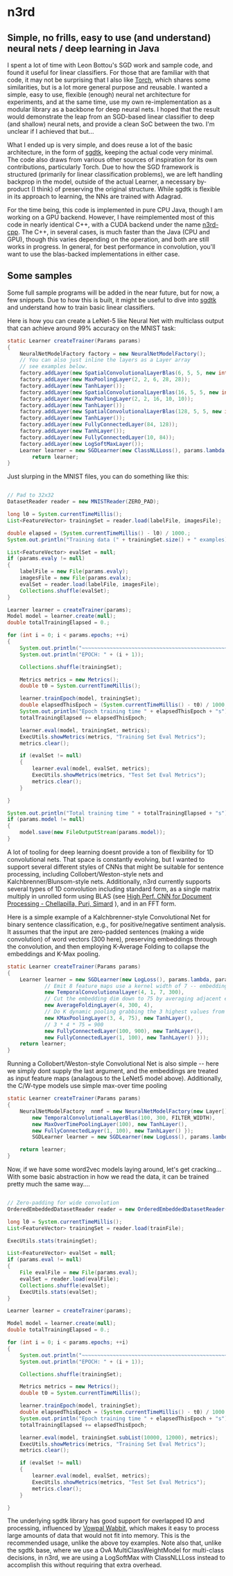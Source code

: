 n3rd
====

## Simple, no frills, easy to use (and understand) neural nets / deep learning in Java

I spent a lot of time with Leon Bottou's SGD work and sample code, and found it useful for linear classifiers. For those that are familiar with that code, it may not be surprising that I also like [Torch](https://github.com/torch), which shares some similarities, but is a lot more general purpose and reusable.  I wanted a simple, easy to use, flexible (enough) neural net architecture for experiments, and at the same time, use my own re-implementation as a modular library as a backbone for deep neural nets.  I hoped that the result would demonstrate the leap from an SGD-based linear classifier to deep (and shallow) neural nets, and provide a clean SoC between the two.  I'm unclear if I achieved that but...

What I ended up is very simple, and does reuse a lot of the basic architecture, in the form of [sgdtk](https://github.com/dpressel/sgdtk/blob/master/README.md), keeping the actual code very minimal. The code also draws from various other sources of inspiration for its own contributions, particularly Torch.  Due to how the SGD framework is structured (primarily for linear classification problems), we are left handling backprop in the model, outside of the actual Learner, a necessary by-product (I think) of preserving the original structure.  While sgdtk is flexible in its approach to learning, the NNs are trained with Adagrad.

For the time being, this code is implemented in pure CPU Java, though I am working on a GPU backend.  However, I have reimplemented most of this code in nearly identical C++, with a CUDA backend under the name [n3rd-cpp](https://github.com/dpressel/n3rd-cpp).  The C++, in several cases, is much faster than the Java (CPU and GPU), though this varies depending on the operation, and both are still works in progress.  In general, for best performance in convolution, you'll want to use the blas-backed implementations in either case.

## Some samples

Some full sample programs will be added in the near future, but for now, a few snippets.  Due to how this is built, it might be useful to dive into [sgdtk](https://github.com/dpressel/sgdtk/blob/master/README.md) and understand how to train basic linear classifiers.

Here is how you can create a LeNet-5 like Neural Net with multiclass output that can achieve around 99% accuracy on the MNIST task:

```java
static Learner createTrainer(Params params)
{
    NeuralNetModelFactory factory = new NeuralNetModelFactory();
    // You can also just inline the layers as a Layer array
    // see examples below.
    factory.addLayer(new SpatialConvolutionalLayerBlas(6, 5, 5, new int[]{1,32,32}));
    factory.addLayer(new MaxPoolingLayer(2, 2, 6, 28, 28));
    factory.addLayer(new TanhLayer());
    factory.addLayer(new SpatialConvolutionalLayerBlas(16, 5, 5, new int[]{6,14,14}));
    factory.addLayer(new MaxPoolingLayer(2, 2, 16, 10, 10));
    factory.addLayer(new TanhLayer());
    factory.addLayer(new SpatialConvolutionalLayerBlas(128, 5, 5, new int[]{16,5,5}));
    factory.addLayer(new TanhLayer());
    factory.addLayer(new FullyConnectedLayer(84, 128));
    factory.addLayer(new TanhLayer());
    factory.addLayer(new FullyConnectedLayer(10, 84));
    factory.addLayer(new LogSoftMaxLayer());
    Learner learner = new SGDLearner(new ClassNLLLoss(), params.lambda, params.eta0, factory, new FixedLearningRateSchedule());
        return learner;
}

```

Just slurping in the MNIST files, you can do something like this:

```java

// Pad to 32x32
DatasetReader reader = new MNISTReader(ZERO_PAD);

long l0 = System.currentTimeMillis();
List<FeatureVector> trainingSet = reader.load(labelFile, imagesFile);

double elapsed = (System.currentTimeMillis() - l0) / 1000.;
System.out.println("Training data (" + trainingSet.size() + " examples) + loaded in " + elapsed + "s");

List<FeatureVector> evalSet = null;
if (params.evaly != null)
{
    labelFile = new File(params.evaly);
    imagesFile = new File(params.evalx);
    evalSet = reader.load(labelFile, imagesFile);
    Collections.shuffle(evalSet);
}

Learner learner = createTrainer(params);
Model model = learner.create(null);
double totalTrainingElapsed = 0.;

for (int i = 0; i < params.epochs; ++i)
{
    System.out.println("~~~~~~~~~~~~~~~~~~~~~~~~~~~~~~~~~~~~~~~~~~~~~~~~~~~~~~~~~~~~~~~~~~~");
    System.out.println("EPOCH: " + (i + 1));

    Collections.shuffle(trainingSet);

    Metrics metrics = new Metrics();
    double t0 = System.currentTimeMillis();

    learner.trainEpoch(model, trainingSet);
    double elapsedThisEpoch = (System.currentTimeMillis() - t0) / 1000.;
    System.out.println("Epoch training time " + elapsedThisEpoch + "s");
    totalTrainingElapsed += elapsedThisEpoch;

    learner.eval(model, trainingSet, metrics);
    ExecUtils.showMetrics(metrics, "Training Set Eval Metrics");
    metrics.clear();

    if (evalSet != null)
    {
        learner.eval(model, evalSet, metrics);
        ExecUtils.showMetrics(metrics, "Test Set Eval Metrics");
        metrics.clear();
    }

}

System.out.println("Total training time " + totalTrainingElapsed + "s");
if (params.model != null)
{
    model.save(new FileOutputStream(params.model));
}

```

A lot of tooling for deep learning doesnt provide a ton of flexibility for 1D convolutional nets.  That space is constantly evolving, but I wanted to
support several different styles of CNNs that might be suitable for sentence processing, including Collobert/Weston-style nets and Kalchbrenner/Blunsom-style nets.  Additionally, n3rd currently supports several types of 1D convolution including standard form, as a single matrix multiply in unrolled form using BLAS (see [High Perf. CNN for Document Processing - Chellapilla, Puri, Simard](http://citeseerx.ist.psu.edu/viewdoc/download;jsessionid=BB0ABD1378F88436F00A9ABE61F36DBC?doi=10.1.1.137.482&rep=rep1&type=pdf) ), and in an FFT form.   

Here is a simple example of a Kalchbrenner-style Convolutional Net for binary sentence classification, e.g., for positive/negative sentiment analysis.  It assumes that the input are zero-padded sentences (making a wide convolution) of word vectors (300 here), preserving embeddings through the convolution, and then employing K-Average Folding to collapse the embeddings and K-Max pooling.

```java
static Learner createTrainer(Params params)
{
    Learner learner = new SGDLearner(new LogLoss(), params.lambda, params.eta0, new NeuralNetModelFactory(new Layer[] {
            // Emit 8 feature maps use a kernel width of 7 -- embeddings are 300 deep (L1)
            new TemporalConvolutionalLayer(4, 1, 7, 300),
            // Cut the embedding dim down to 75 by averaging adjacent embedding rows
            new AverageFoldingLayer(4, 300, 4),
            // Do K dynamic pooling grabbing the 3 highest values from each signal
            new KMaxPoolingLayer(3, 4, 75), new TanhLayer(),
            // 3 * 4 * 75 = 900
            new FullyConnectedLayer(100, 900), new TanhLayer(),
            new FullyConnectedLayer(1, 100), new TanhLayer() }));
    return learner;
}
```

Running a Collobert/Weston-style Convolutional Net is also simple -- here we simply dont supply the last argument, and the embeddings are treated as input feature maps (analagous to the LeNet5 model above).  Additionally, the C/W-type models use simple max-over time pooling

```java
static Learner createTrainer(Params params)
{
    NeuralNetModelFactory  nnmf = new NeuralNetModelFactory(new Layer[] {
        new TemporalConvolutionalLayerBlas(100, 300, FILTER_WIDTH),
        new MaxOverTimePoolingLayer(100), new TanhLayer(),
        new FullyConnectedLayer(1, 100), new TanhLayer() });
        SGDLearner learner = new SGDLearner(new LogLoss(), params.lambda, params.eta0, nnmf);

    return learner;
}

```

Now, if we have some word2vec models laying around, let's get cracking... With some basic abstraction in how we read the data, it can be trained pretty much the same way....

```java

// Zero-padding for wide convolution
OrderedEmbeddedDatasetReader reader = new OrderedEmbeddedDatasetReader("D:/data/xdata/GoogleNews-vectors-negative300.bin", (7 - 1) / 2);

long l0 = System.currentTimeMillis();
List<FeatureVector> trainingSet = reader.load(trainFile);

ExecUtils.stats(trainingSet);

List<FeatureVector> evalSet = null;
if (params.eval != null)
{
    File evalFile = new File(params.eval);
    evalSet = reader.load(evalFile);
    Collections.shuffle(evalSet);
    ExecUtils.stats(evalSet);
}

Learner learner = createTrainer(params);

Model model = learner.create(null);
double totalTrainingElapsed = 0.;

for (int i = 0; i < params.epochs; ++i)
{
    System.out.println("~~~~~~~~~~~~~~~~~~~~~~~~~~~~~~~~~~~~~~~~~~~~~~~~~~~~~~~~~~~~~~~~~~~");
    System.out.println("EPOCH: " + (i + 1));

    Collections.shuffle(trainingSet);

    Metrics metrics = new Metrics();
    double t0 = System.currentTimeMillis();

    learner.trainEpoch(model, trainingSet);
    double elapsedThisEpoch = (System.currentTimeMillis() - t0) / 1000.;
    System.out.println("Epoch training time " + elapsedThisEpoch + "s");
    totalTrainingElapsed += elapsedThisEpoch;

    learner.eval(model, trainingSet.subList(10000, 12000), metrics);
    ExecUtils.showMetrics(metrics, "Training Set Eval Metrics");
    metrics.clear();

    if (evalSet != null)
    {
        learner.eval(model, evalSet, metrics);
        ExecUtils.showMetrics(metrics, "Test Set Eval Metrics");
        metrics.clear();
    }

}
```
The underlying sgdtk library has good support for overlapped IO and processing, influenced by [Vowpal Wabbit](https://github.com/JohnLangford/vowpal_wabbit), which makes it easy to process large amounts of data that would not fit into memory.  This is the recommended usage, unlike the above toy examples.  Note also that, unlike the sgdtk base, where we use a OvA MultiClassWeightModel for multi-class decisions, in n3rd, we are using a LogSoftMax with ClassNLLLoss instead to accomplish this without requiring that extra overhead.

